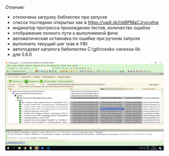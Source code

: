 ﻿<a id="markdown-vanessa-add--add-" name="vanessa-add--add-"></a>
*Отличия:*
* отключена загрузку библиотек при запуске
* список последних открытых как в https://yadi.sk/i/eBPMaCJrycujhw
* индикатор прогресса прохождения тестов, количество ошибок
* отображение полного пути к выполняемой фиче
* автоматическая остановка по ошибке при ручном запуске
* выполнить текущий шаг (как в УФ)
* автоподхват каталога бибилиотек C:\git\rossko-vanessa-lib
* для 5.6.0

![image](https://github.com/kuzyara/rossko-vanessa-add/blob/master/2019-04-04_13-22-20.png?raw=true)
